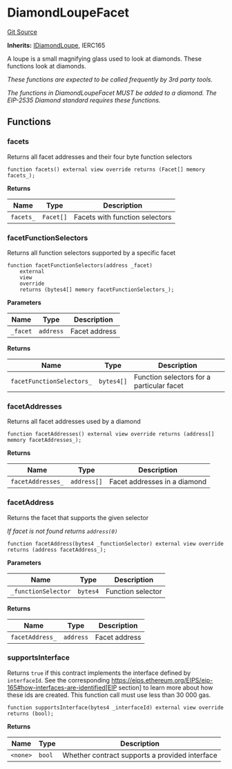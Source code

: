 # DiamondLoupeFacet
[Git Source](https://github.com/ubiquity/ubiquity-dollar/blob/8b2c9690f3164db342fb36c8c2d81e473eac504b/src/dollar/facets/DiamondLoupeFacet.sol)

**Inherits:**
[IDiamondLoupe](/src/dollar/interfaces/IDiamondLoupe.sol/interface.IDiamondLoupe.md), IERC165

A loupe is a small magnifying glass used to look at diamonds.
These functions look at diamonds.

*These functions are expected to be called frequently by 3rd party tools.*

*The functions in DiamondLoupeFacet MUST be added to a diamond.
The EIP-2535 Diamond standard requires these functions.*


## Functions
### facets

Returns all facet addresses and their four byte function selectors


```solidity
function facets() external view override returns (Facet[] memory facets_);
```
**Returns**

|Name|Type|Description|
|----|----|-----------|
|`facets_`|`Facet[]`|Facets with function selectors|


### facetFunctionSelectors

Returns all function selectors supported by a specific facet


```solidity
function facetFunctionSelectors(address _facet)
    external
    view
    override
    returns (bytes4[] memory facetFunctionSelectors_);
```
**Parameters**

|Name|Type|Description|
|----|----|-----------|
|`_facet`|`address`|Facet address|

**Returns**

|Name|Type|Description|
|----|----|-----------|
|`facetFunctionSelectors_`|`bytes4[]`|Function selectors for a particular facet|


### facetAddresses

Returns all facet addresses used by a diamond


```solidity
function facetAddresses() external view override returns (address[] memory facetAddresses_);
```
**Returns**

|Name|Type|Description|
|----|----|-----------|
|`facetAddresses_`|`address[]`|Facet addresses in a diamond|


### facetAddress

Returns the facet that supports the given selector

*If facet is not found returns `address(0)`*


```solidity
function facetAddress(bytes4 _functionSelector) external view override returns (address facetAddress_);
```
**Parameters**

|Name|Type|Description|
|----|----|-----------|
|`_functionSelector`|`bytes4`|Function selector|

**Returns**

|Name|Type|Description|
|----|----|-----------|
|`facetAddress_`|`address`|Facet address|


### supportsInterface

Returns `true` if this contract implements the interface defined by
`interfaceId`. See the corresponding
https://eips.ethereum.org/EIPS/eip-165#how-interfaces-are-identified[EIP section]
to learn more about how these ids are created.
This function call must use less than 30 000 gas.


```solidity
function supportsInterface(bytes4 _interfaceId) external view override returns (bool);
```
**Returns**

|Name|Type|Description|
|----|----|-----------|
|`<none>`|`bool`|Whether contract supports a provided interface|


